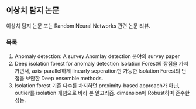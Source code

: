 ## 이상치 탐지 논문
이상치 탐지 논문 또는 Random Neural Networks 관련 논문 리뷰.

### 목록
1. Anomaly detection: A survey
   Anomlay detection 분야의 survey paper
2. Deep isolation forest for anomaly detection
   Isolation Forest의 장점을 가져가면서, axis-parallel하게 linearly seperation만 가능한 Isolation Forest의 단점을 보안한 Deep ensemble methods. 
3. Isolation forest
   기존 다수를 차지하던 proximity-based approach가 아닌, outlier를 isolation 개념으로 바라 본 알고리즘. dimension에 Robust하며 준수한 성능.
